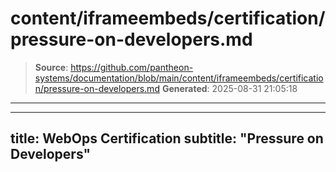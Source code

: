 # content/iframeembeds/certification/pressure-on-developers.md

> **Source**: https://github.com/pantheon-systems/documentation/blob/main/content/iframeembeds/certification/pressure-on-developers.md
> **Generated**: 2025-08-31 21:05:18

---

---
title: WebOps Certification
subtitle: "Pressure on Developers"
---

<Partial file="certification-guide/pressure-on-developers.md" />
